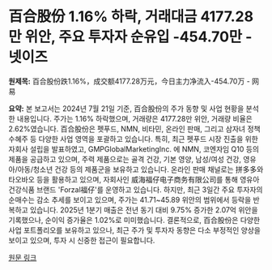# 百合股份 1.16% 하락, 거래대금 4177.28만 위안, 주요 투자자 순유입 -454.70만 - 넷이즈

**원제목:** 百合股份跌1.16%，成交额4177.28万元，今日主力净流入-454.70万 - 网易

**요약:** 본 보고서는 2024년 7월 21일 기준,  百合股份의 주가 동향 및 사업 현황을 분석한 내용입니다.  주가는 1.16% 하락했으며,  거래량은 4177.28만 위안,  거래량 비율은 2.62%였습니다.  百合股份은 펫푸드, NMN, 비타민,  온라인 판매, 그리고 삼자녀 정책 수혜주 등 다양한 사업 영역을 포괄하고 있습니다.  특히, 최근 펫푸드 시장 진출을 위한 자회사 설립을 발표하였고, GMPGlobalMarketingInc. 에 NMN, 코엔자임 Q10 등의 제품을 공급하고 있으며,  주력 제품으로는 골격 건강, 기본 영양, 남성/여성 건강,  영유아/아동/청소년 건강 등의 제품군을 보유하고 있습니다.  온라인 판매 채널로는  拼多多와 타오바오 등을 활용하고 있으며,  자회사인 威海福仔电子商务有限公司를 통해 영유아 건강식품 브랜드 'Forzal福仔'를 운영하고 있습니다.  하지만,  최근 3일간 주요 투자자의 순매수는 감소 추세를 보이고 있으며,  주가는 41.71~45.89 위안의 범위에서 등락을 반복하고 있습니다.  2025년 1분기 매출은 전년 동기 대비 9.75% 증가한 2.07억 위안을 기록했으나,  순이익 증가율은 1.02%로 미미했습니다.  결론적으로,  百合股份은 다양한 사업 포트폴리오를 보유하고 있으나,  최근 주가 및 투자자 동향은 다소 부정적인 양상을 보이고 있으며,  투자 시 신중한 접근이 필요합니다.

[원문 링크](https://www.163.com/dy/article/K50I97CC05568W0A.html)
